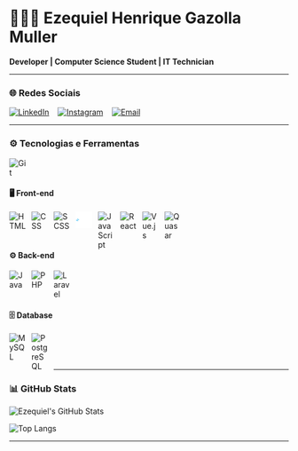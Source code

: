 # 👨🏻‍💻 Ezequiel Henrique Gazolla Muller

**Developer | Computer Science Student | IT Technician**

---

### 🌐 Redes Sociais

[<img src="https://cdn.jsdelivr.net/gh/devicons/devicon/icons/linkedin/linkedin-original.svg" width="30px" title="LinkedIn"/>](https://www.linkedin.com/in/ezequielhgmuller/)
&nbsp;&nbsp;
[<img src="https://cdn-icons-png.flaticon.com/512/174/174855.png" width="30px" title="Instagram"/>](https://www.instagram.com/ezequielmuller__)
&nbsp;&nbsp;
[<img src="https://cdn-icons-png.flaticon.com/512/732/732200.png" width="30px" title="Email"/>](mailto:zikimuller017@gmail.com)

---

### ⚙️ Tecnologias e Ferramentas

<img align="left" alt="Git" title="Git" width="30px" style="padding-right:10px;" src="https://cdn.jsdelivr.net/gh/devicons/devicon/icons/git/git-original.svg"/>

<br/><br/>

#### 🖥️ Front-end

<img align="left" alt="HTML" title="HTML" width="30px" style="padding-right:10px;" src="https://cdn.jsdelivr.net/gh/devicons/devicon/icons/html5/html5-original.svg"/>
<img align="left" alt="CSS" title="CSS" width="30px" style="padding-right:10px;" src="https://cdn.jsdelivr.net/gh/devicons/devicon/icons/css3/css3-original.svg"/>
<img align="left" alt="SCSS" title="SCSS" width="30px" style="padding-right:10px;" src="https://cdn.jsdelivr.net/gh/devicons/devicon/icons/sass/sass-original.svg"/>
<img align="left" alt="Tailwind CSS" title="Tailwind CSS" width="30px" style="padding-right:10px;" src="https://raw.githubusercontent.com/devicons/devicon/master/icons/tailwindcss/tailwindcss-original-wordmark.svg"/>
<img align="left" alt="JavaScript" title="JavaScript" width="30px" style="padding-right:10px;" src="https://cdn.jsdelivr.net/gh/devicons/devicon/icons/javascript/javascript-original.svg"/>
<img align="left" alt="React" title="React (em aprendizado)" width="30px" style="padding-right:10px;" src="https://cdn.jsdelivr.net/gh/devicons/devicon/icons/react/react-original.svg"/>
<img align="left" alt="Vue.js" title="Vue.js" width="30px" style="padding-right:10px;" src="https://cdn.jsdelivr.net/gh/devicons/devicon/icons/vuejs/vuejs-original.svg"/>
<img align="left" alt="Quasar" title="Quasar Framework" width="30px" style="padding-right:10px;" src="https://cdn.jsdelivr.net/gh/devicons/devicon/icons/quasar/quasar-original.svg"/>

<br/><br/><br/>

#### ⚙️ Back-end

<img align="left" alt="Java" title="Java" width="30px" style="padding-right:10px;" src="https://cdn.jsdelivr.net/gh/devicons/devicon/icons/java/java-original.svg"/>
<img align="left" alt="PHP" title="PHP" width="30px" style="padding-right:10px;" src="https://cdn.jsdelivr.net/gh/devicons/devicon/icons/php/php-original.svg"/>
<img align="left" alt="Laravel" title="Laravel (noções básicas)" width="30px" style="padding-right:10px;" src="https://cdn.jsdelivr.net/gh/devicons/devicon/icons/laravel/laravel-original.svg"/>

<br/><br/><br/>

#### 🗄️ Database

<img align="left" alt="MySQL" title="MySQL" width="30px" style="padding-right:10px;" src="https://cdn.jsdelivr.net/gh/devicons/devicon/icons/mysql/mysql-original.svg"/>
<img align="left" alt="PostgreSQL" title="PostgreSQL" width="30px" style="padding-right:10px;" src="https://cdn.jsdelivr.net/gh/devicons/devicon/icons/postgresql/postgresql-original.svg"/>

<br/><br/><br/>

---

### 📊 GitHub Stats

![Ezequiel's GitHub Stats](https://github-readme-stats.vercel.app/api?username=ezequielmuller&show_icons=true&theme=radical&count_private=true)

![Top Langs](https://github-readme-stats.vercel.app/api/top-langs/?username=ezequielmuller&layout=compact&theme=radical)

---

